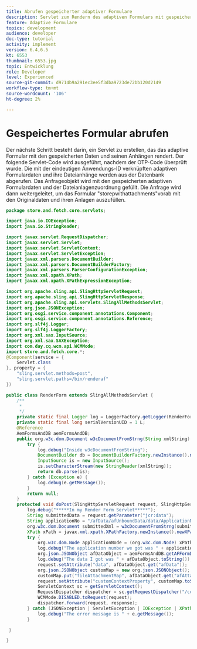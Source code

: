 ```yaml
---
title: Abrufen gespeicherter adaptiver Formulare
description: Servlet zum Rendern des adaptiven Formulars mit gespeicherten Daten
feature: Adaptive Formulare
topics: development
audience: developer
doc-type: tutorial
activity: implement
version: 6.4,6.5
kt: 6553
thumbnail: 6553.jpg
topic: Entwicklung
role: Developer
level: Experienced
source-git-commit: d9714b9a291ec3ee5f3dba9723de72bb120d2149
workflow-type: tm+mt
source-wordcount: '106'
ht-degree: 2%

---
```


# Gespeichertes Formular abrufen

Der nächste Schritt besteht darin, ein Servlet zu erstellen, das das adaptive Formular mit den gespeicherten Daten und seinen Anhängen rendert.
Der folgende Servlet-Code wird ausgeführt, nachdem der OTP-Code überprüft wurde. Die mit der eindeutigen Anwendungs-ID verknüpften adaptiven Formulardaten und ihre Dateianhänge werden aus der Datenbank abgerufen. Das Anfrageobjekt wird mit den gespeicherten adaptiven Formulardaten und der Dateianlagenzuordnung gefüllt. Die Anfrage wird dann weitergeleitet, um das Formular &quot;storepwithattachments&quot;vorab mit den Originaldaten und ihren Anlagen auszufüllen.

```java
package store.and.fetch.core.servlets;

import java.io.IOException;
import java.io.StringReader;

import javax.servlet.RequestDispatcher;
import javax.servlet.Servlet;
import javax.servlet.ServletContext;
import javax.servlet.ServletException;
import javax.xml.parsers.DocumentBuilder;
import javax.xml.parsers.DocumentBuilderFactory;
import javax.xml.parsers.ParserConfigurationException;
import javax.xml.xpath.XPath;
import javax.xml.xpath.XPathExpressionException;

import org.apache.sling.api.SlingHttpServletRequest;
import org.apache.sling.api.SlingHttpServletResponse;
import org.apache.sling.api.servlets.SlingAllMethodsServlet;
import org.json.JSONException;
import org.osgi.service.component.annotations.Component;
import org.osgi.service.component.annotations.Reference;
import org.slf4j.Logger;
import org.slf4j.LoggerFactory;
import org.xml.sax.InputSource;
import org.xml.sax.SAXException;
import com.day.cq.wcm.api.WCMMode;
import store.and.fetch.core.*;
@Component(service = {
    Servlet.class
}, property = {
    "sling.servlet.methods=post",
    "sling.servlet.paths=/bin/renderaf"
})

public class RenderForm extends SlingAllMethodsServlet {
    /**
     * 
     */
    private static final Logger log = LoggerFactory.getLogger(RenderForm.class);
    private static final long serialVersionUID = 1 L;
    @Reference
    AemFormsAndDB aemFormsAndDB;
    public org.w3c.dom.Document w3cDocumentFromStrng(String xmlString) {
        try {
            log.debug("Inside w3cDocumentFromString");
            DocumentBuilder db = DocumentBuilderFactory.newInstance().newDocumentBuilder();
            InputSource is = new InputSource();
            is.setCharacterStream(new StringReader(xmlString));
            return db.parse(is);
        } catch (Exception e) {
            log.debug(e.getMessage());
        }
        return null;
    }
    protected void doPost(SlingHttpServletRequest request, SlingHttpServletResponse response) {
        log.debug("*****In my Render Form Servlet*****");
        String submittedData = request.getParameter("jcr:data");
        String applicationNo = "/afData/afUnboundData/data/ApplicationNumber";
        org.w3c.dom.Document submittedXml = w3cDocumentFromStrng(submittedData);
        XPath xPath = javax.xml.xpath.XPathFactory.newInstance().newXPath();
        try {
            org.w3c.dom.Node applicationNode = (org.w3c.dom.Node) xPath.compile(applicationNo).evaluate(submittedXml, javax.xml.xpath.XPathConstants.NODE);
            log.debug("The application number we got was " + applicationNode.getTextContent());
            org.json.JSONObject afDataObject = aemFormsAndDB.getAFFormDataWithAttachments(applicationNode.getTextContent());
            log.debug("The data I got was " + afDataObject.toString());
            request.setAttribute("data", afDataObject.get("afData"));
            org.json.JSONObject customMap = new org.json.JSONObject();
            customMap.put("fileAttachmentMap", afDataObject.get("afAttachments"));
            request.setAttribute("customContextProperty", customMap.toString());
            ServletContext sc = getServletContext();
            RequestDispatcher dispatcher = sc.getRequestDispatcher("/content/forms/af/storeafwithattachments.html");
            WCMMode.DISABLED.toRequest(request);
            dispatcher.forward(request, response);
        } catch (JSONException | ServletException | IOException | XPathExpressionException e) {
            log.debug("The error message is " + e.getMessage());
        }

 }

}
```
